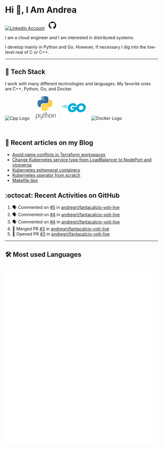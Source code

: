 # Hi 👋, I Am Andrea


<!-- Actual text -->

<a href="https://www.linkedin.com/in/andrea-grillo-3b439b1a9/"><img src="https://cdn.worldvectorlogo.com/logos/linkedin-icon-2.svg" title="Linkedin" alt="Linkedin Account" width="30"/></a>
&ensp;<a href="https://github.com/andregri"><img src="img/logos/github.png" title="GitHub" alt="GitHub" width="30"/></a>
<br>

I am a cloud engineer and I am interested in distributed systems.

I develop mainly in Python and Go. However, if necessary I dig into the low-level real of C or C++.

___

## 🥞 Tech Stack
 
I work with many different technologies and languages. 
My favorite ones are C++, Python, Go, and Docker.
 
<img src="https://cdn.worldvectorlogo.com/logos/c.svg" title="Cpp" alt="Cpp Logo" width="70"/>&emsp;
<img src="img/logos/python_vertical_logo_icon_168039.svg" title="Python" alt="Python Logo" width="70"/>&emsp;
<img src="img/logos/golang_logo_icon_171073.svg" title="Golang" alt="Golang Logo" width="80"/>&emsp;
<img src="https://cdn.worldvectorlogo.com/logos/docker.svg" title="Docker" alt="Docker Logo" width="80"/>&emsp;

<br> 
 
 
## 📰 Recent articles on my Blog

 <!-- BLOG-POST-LIST:START -->
- [Avoid name conflicts in Terraform workspaces](https://andregri.github.io/avoid-name-conflicts-in-terraform-workspace/)
- [Change Kubernetes service type from LoadBalancer to NodePort and viceversa](https://andregri.github.io/kubernetes-change-service-type/)
- [Kubernetes ephemeral containers](https://andregri.github.io/kubernetes-ephemeral-container/)
- [Kubernetes operator from scratch](https://andregri.github.io/kubernetes-operator-from-scratch/)
- [Makefile tips](https://andregri.github.io/makefile-tips/)
<!-- BLOG-POST-LIST:END -->
 
 
## :octocat: Recent Activities on GitHub

<!--START_SECTION:activity-->
1. 🗣 Commented on [#5](https://github.com/andregri/fantacalcio-voti-live/issues/5#issuecomment-1762956677) in [andregri/fantacalcio-voti-live](https://github.com/andregri/fantacalcio-voti-live)
2. 🗣 Commented on [#4](https://github.com/andregri/fantacalcio-voti-live/issues/4#issuecomment-1762956347) in [andregri/fantacalcio-voti-live](https://github.com/andregri/fantacalcio-voti-live)
3. 🗣 Commented on [#4](https://github.com/andregri/fantacalcio-voti-live/issues/4#issuecomment-1762892355) in [andregri/fantacalcio-voti-live](https://github.com/andregri/fantacalcio-voti-live)
4. 🎉 Merged PR [#3](https://github.com/andregri/fantacalcio-voti-live/pull/3) in [andregri/fantacalcio-voti-live](https://github.com/andregri/fantacalcio-voti-live)
5. 💪 Opened PR [#3](https://github.com/andregri/fantacalcio-voti-live/pull/3) in [andregri/fantacalcio-voti-live](https://github.com/andregri/fantacalcio-voti-live)
<!--END_SECTION:activity-->
 
---

## 🛠️ Most used Languages 

![](https://github.com/andregri/andregri/blob/master/generated/overview.svg)
![](https://github.com/andregri/andregri/blob/master/generated/languages.svg)
